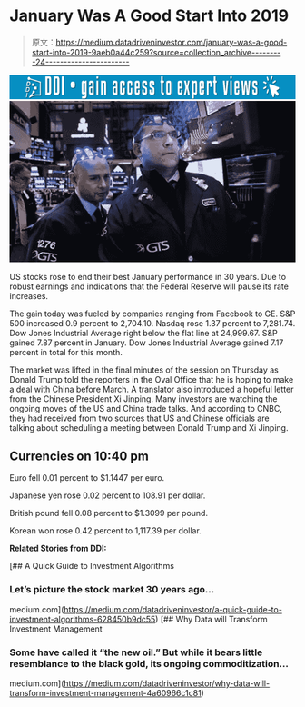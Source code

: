 # January Was A Good Start Into 2019

> 原文：<https://medium.datadriveninvestor.com/january-was-a-good-start-into-2019-9aeb0a44c259?source=collection_archive---------24----------------------->

[![](img/6e1e50d60c7d88c9e65870205a2a4109.png)](http://www.track.datadriveninvestor.com/1B9E)![](img/18a85da8e7727a401730b8eb56b461ae.png)

US stocks rose to end their best January performance in 30 years. Due to robust earnings and indications that the Federal Reserve will pause its rate increases.

The gain today was fueled by companies ranging from Facebook to GE. S&P 500 increased 0.9 percent to 2,704.10\. Nasdaq rose 1.37 percent to 7,281.74\. Dow Jones Industrial Average right below the flat line at 24,999.67\. S&P gained 7.87 percent in January. Dow Jones Industrial Average gained 7.17 percent in total for this month.

The market was lifted in the final minutes of the session on Thursday as Donald Trump told the reporters in the Oval Office that he is hoping to make a deal with China before March. A translator also introduced a hopeful letter from the Chinese President Xi Jinping. Many investors are watching the ongoing moves of the US and China trade talks. And according to CNBC, they had received from two sources that US and Chinese officials are talking about scheduling a meeting between Donald Trump and Xi Jinping.

## Currencies on 10:40 pm

Euro fell 0.01 percent to $1.1447 per euro.

Japanese yen rose 0.02 percent to 108.91 per dollar.

British pound fell 0.08 percent to $1.3099 per pound.

Korean won rose 0.42 percent to 1,117.39 per dollar.

**Related Stories from DDI:**

[](https://medium.com/datadriveninvestor/a-quick-guide-to-investment-algorithms-628450b9dc55) [## A Quick Guide to Investment Algorithms

### Let’s picture the stock market 30 years ago…

medium.com](https://medium.com/datadriveninvestor/a-quick-guide-to-investment-algorithms-628450b9dc55) [](https://medium.com/datadriveninvestor/why-data-will-transform-investment-management-4a60966c1c81) [## Why Data will Transform Investment Management

### Some have called it “the new oil.” But while it bears little resemblance to the black gold, its ongoing commoditization…

medium.com](https://medium.com/datadriveninvestor/why-data-will-transform-investment-management-4a60966c1c81)